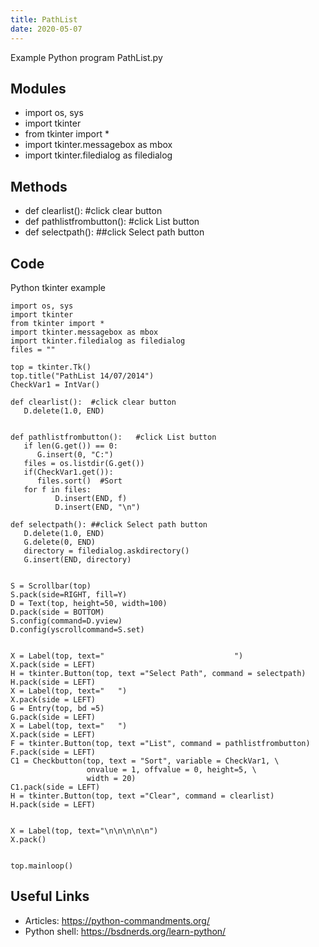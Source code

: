 ```yaml
---
title: PathList
date: 2020-05-07
---
```

Example Python program PathList.py

## Modules

* import os, sys
* import tkinter
* from tkinter import *
* import tkinter.messagebox as mbox
* import tkinter.filedialog as filedialog

## Methods

* def clearlist():  #click clear button
* def pathlistfrombutton():   #click List button
* def selectpath(): ##click Select path button

## Code

Python tkinter example

    import os, sys
    import tkinter
    from tkinter import *
    import tkinter.messagebox as mbox
    import tkinter.filedialog as filedialog
    files = ""
    
    top = tkinter.Tk()
    top.title("PathList 14/07/2014")
    CheckVar1 = IntVar()
    
    def clearlist():  #click clear button
       D.delete(1.0, END)
    
    
    def pathlistfrombutton():   #click List button
       if len(G.get()) == 0:
          G.insert(0, "C:")
       files = os.listdir(G.get())
       if(CheckVar1.get()):
          files.sort()  #Sort 
       for f in files:
              D.insert(END, f)
              D.insert(END, "\n")
    
    def selectpath(): ##click Select path button
       D.delete(1.0, END) 
       G.delete(0, END)
       directory = filedialog.askdirectory()
       G.insert(END, directory)
    
    
    S = Scrollbar(top)
    S.pack(side=RIGHT, fill=Y)
    D = Text(top, height=50, width=100)
    D.pack(side = BOTTOM)
    S.config(command=D.yview)
    D.config(yscrollcommand=S.set)
    
    
    X = Label(top, text="                             ")
    X.pack(side = LEFT)
    H = tkinter.Button(top, text ="Select Path", command = selectpath)
    H.pack(side = LEFT)
    X = Label(top, text="   ")
    X.pack(side = LEFT)
    G = Entry(top, bd =5)
    G.pack(side = LEFT)
    X = Label(top, text="   ")
    X.pack(side = LEFT)
    F = tkinter.Button(top, text ="List", command = pathlistfrombutton)
    F.pack(side = LEFT)
    C1 = Checkbutton(top, text = "Sort", variable = CheckVar1, \
                     onvalue = 1, offvalue = 0, height=5, \
                     width = 20)
    C1.pack(side = LEFT)
    H = tkinter.Button(top, text ="Clear", command = clearlist)
    H.pack(side = LEFT)
    
    
    X = Label(top, text="\n\n\n\n\n")
    X.pack()
    
    
    top.mainloop()
    

## Useful Links

- Articles: https://python-commandments.org/
- Python shell: https://bsdnerds.org/learn-python/
